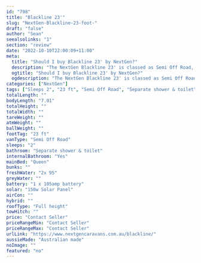 ```yaml
---
id: "798"
title: "Blackline 23'"
slug: "NextGen-Blackline-23-foot-"
draft: "false"
author: "Sean"
seealsolinks: "1"
section: "review"
date: "2022-10-10T22:00:09+11:00"
meta:
  title: "Should I buy Blackline 23' by NextGen?"
  description: "The NextGen Blackline 23' is classed as Semi Off Road, and sleeps 2 people. It is Australian made and comes in at 23 ft. It generally has Separate shower & toilet."
  ogtitle: "Should I buy Blackline 23' by NextGen?"
  ogdescription: "The NextGen Blackline 23' is classed as Semi Off Road, and sleeps 2 people. It is Australian made and comes in at 23 ft. It generally has Separate shower & toilet."
categories: ["NextGen"]
tags: ["Sleeps 2", "23 ft", "Semi Off Road", "Separate shower & toilet", "Full height", "Price Unknown", "Australian made"]
totalLength: ""
bodyLength: "7.01"
totalHeight: ""
totalWidth: ""
tareWeight: ""
atmWeight: ""
ballWeight: ""
footTag: "23 ft"
vanType: "Semi Off Road"
sleeps: "2"
bathroom: "Separate shower & toilet"
internalBathroom: "Yes"
mainBed: "Queen"
bunks: ""
freshWater: "2x 95"
greyWater: ""
battery: "1 x 105amp battery"
solar: "150w Solar Panel"
airCon: ""
hybrid: ""
roofType: "Full height"
towHitch: ""
price: "Contact Seller"
priceRangeMin: "Contact Seller"
priceRangeMax: "Contact Seller"
urlLink: "https://www.nextgencaravans.com.au/blackline/"
aussieMade: "Australian made"
noImage: ""
featured: "no"
---
```


